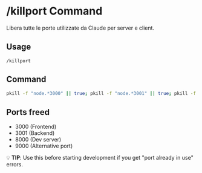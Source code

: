 # /killport Command

Libera tutte le porte utilizzate da Claude per server e client.

## Usage
```
/killport
```

## Command
```bash
pkill -f "node.*3000" || true; pkill -f "node.*3001" || true; pkill -f "node.*8000" || true; pkill -f "node.*9000" || true; lsof -ti :3000 | xargs kill -9 2>/dev/null || true; lsof -ti :3001 | xargs kill -9 2>/dev/null || true; lsof -ti :8000 | xargs kill -9 2>/dev/null || true; lsof -ti :9000 | xargs kill -9 2>/dev/null || true
```

## Ports freed
- 3000 (Frontend)
- 3001 (Backend)  
- 8000 (Dev server)
- 9000 (Alternative port)

💡 **TIP**: Use this before starting development if you get "port already in use" errors.